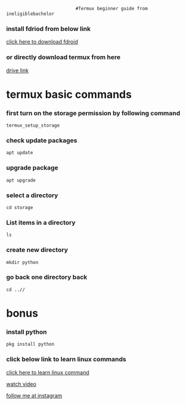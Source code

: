 
                              #Termux beginner guide from ineligiblebachelor

### install fdriod from below link

[click here to download fdroid](https://f-droid.org/F-Droid.apk)



### or directly download termux from here

[drive link](https://drive.google.com/u/0/uc?id=10ClcS5gUfhl6FJnOvmIYkx-dSq8t9uYY&export=download)

# termux basic commands


### first turn on the storage permission by following command

```
termux_setup_storage

```
### check update packages

```
apt update

```

### upgrade package

```
apt upgrade

```


### select a directory

```
cd storage

```

### List items in a directory

```
ls

```
### create new directory

```
mkdir python

```

### go back one directory back

```
cd ..//

```

# bonus

###  install python

```
pkg install python

```

### click below link to learn linux commands

[click here to learn linux command](https://www.javatpoint.com/linux-commands)




[watch video](https://youtu.be/tnUQo7Griak)


[follow me at instagram](https://www.instagram.com/themostineligiblebachelor/)
